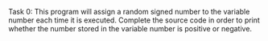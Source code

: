 Task 0: This program will assign a random signed number to the variable number each time it is executed. Complete the source code in order to print whether the number stored in the variable number is positive or negative.
